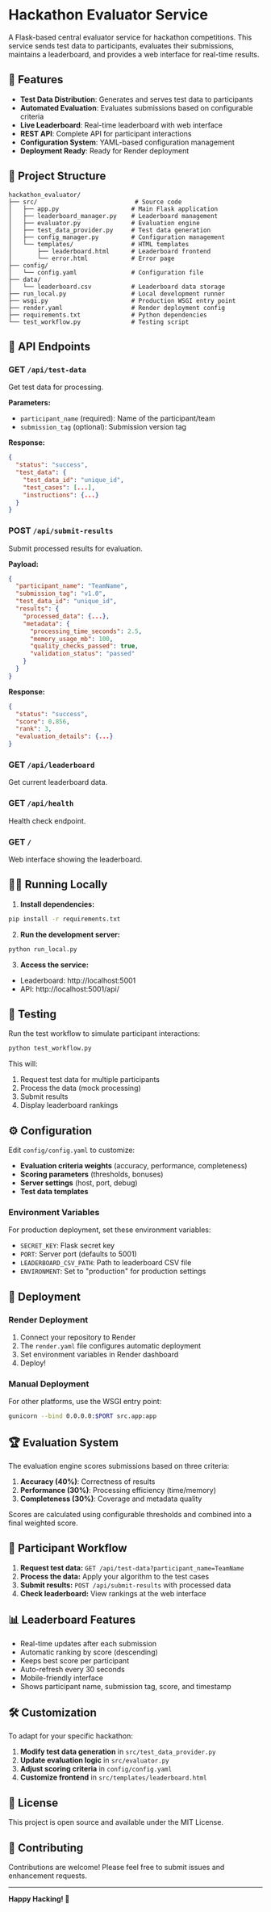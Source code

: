 # Hackathon Evaluator Service

A Flask-based central evaluator service for hackathon competitions. This service sends test data to participants, evaluates their submissions, maintains a leaderboard, and provides a web interface for real-time results.

## 🚀 Features

- **Test Data Distribution**: Generates and serves test data to participants
- **Automated Evaluation**: Evaluates submissions based on configurable criteria
- **Live Leaderboard**: Real-time leaderboard with web interface
- **REST API**: Complete API for participant interactions
- **Configuration System**: YAML-based configuration management
- **Deployment Ready**: Ready for Render deployment

## 📁 Project Structure

```
hackathon_evaluator/
├── src/                           # Source code
│   ├── app.py                    # Main Flask application
│   ├── leaderboard_manager.py    # Leaderboard management
│   ├── evaluator.py              # Evaluation engine
│   ├── test_data_provider.py     # Test data generation
│   ├── config_manager.py         # Configuration management
│   └── templates/                # HTML templates
│       ├── leaderboard.html      # Leaderboard frontend
│       └── error.html            # Error page
├── config/
│   └── config.yaml               # Configuration file
├── data/
│   └── leaderboard.csv           # Leaderboard data storage
├── run_local.py                  # Local development runner
├── wsgi.py                       # Production WSGI entry point
├── render.yaml                   # Render deployment config
├── requirements.txt              # Python dependencies
└── test_workflow.py              # Testing script
```

## 🔧 API Endpoints

### GET `/api/test-data`
Get test data for processing.

**Parameters:**
- `participant_name` (required): Name of the participant/team
- `submission_tag` (optional): Submission version tag

**Response:**
```json
{
  "status": "success",
  "test_data": {
    "test_data_id": "unique_id",
    "test_cases": [...],
    "instructions": {...}
  }
}
```

### POST `/api/submit-results`
Submit processed results for evaluation.

**Payload:**
```json
{
  "participant_name": "TeamName",
  "submission_tag": "v1.0",
  "test_data_id": "unique_id",
  "results": {
    "processed_data": {...},
    "metadata": {
      "processing_time_seconds": 2.5,
      "memory_usage_mb": 100,
      "quality_checks_passed": true,
      "validation_status": "passed"
    }
  }
}
```

**Response:**
```json
{
  "status": "success",
  "score": 0.856,
  "rank": 3,
  "evaluation_details": {...}
}
```

### GET `/api/leaderboard`
Get current leaderboard data.

### GET `/api/health`
Health check endpoint.

### GET `/`
Web interface showing the leaderboard.

## 🏃‍♂️ Running Locally

1. **Install dependencies:**
```bash
pip install -r requirements.txt
```

2. **Run the development server:**
```bash
python run_local.py
```

3. **Access the service:**
- Leaderboard: http://localhost:5001
- API: http://localhost:5001/api/

## 🧪 Testing

Run the test workflow to simulate participant interactions:

```bash
python test_workflow.py
```

This will:
1. Request test data for multiple participants
2. Process the data (mock processing)
3. Submit results
4. Display leaderboard rankings

## ⚙️ Configuration

Edit `config/config.yaml` to customize:

- **Evaluation criteria weights** (accuracy, performance, completeness)
- **Scoring parameters** (thresholds, bonuses)
- **Server settings** (host, port, debug)
- **Test data templates**

### Environment Variables

For production deployment, set these environment variables:
- `SECRET_KEY`: Flask secret key
- `PORT`: Server port (defaults to 5001)
- `LEADERBOARD_CSV_PATH`: Path to leaderboard CSV file
- `ENVIRONMENT`: Set to "production" for production settings

## 🚀 Deployment

### Render Deployment

1. Connect your repository to Render
2. The `render.yaml` file configures automatic deployment
3. Set environment variables in Render dashboard
4. Deploy!

### Manual Deployment

For other platforms, use the WSGI entry point:

```bash
gunicorn --bind 0.0.0.0:$PORT src.app:app
```

## 🏆 Evaluation System

The evaluation engine scores submissions based on three criteria:

1. **Accuracy (40%)**: Correctness of results
2. **Performance (30%)**: Processing efficiency (time/memory)
3. **Completeness (30%)**: Coverage and metadata quality

Scores are calculated using configurable thresholds and combined into a final weighted score.

## 🔄 Participant Workflow

1. **Request test data:** `GET /api/test-data?participant_name=TeamName`
2. **Process the data:** Apply your algorithm to the test cases
3. **Submit results:** `POST /api/submit-results` with processed data
4. **Check leaderboard:** View rankings at the web interface

## 📊 Leaderboard Features

- Real-time updates after each submission
- Automatic ranking by score (descending)
- Keeps best score per participant
- Auto-refresh every 30 seconds
- Mobile-friendly interface
- Shows participant name, submission tag, score, and timestamp

## 🛠️ Customization

To adapt for your specific hackathon:

1. **Modify test data generation** in `src/test_data_provider.py`
2. **Update evaluation logic** in `src/evaluator.py`
3. **Adjust scoring criteria** in `config/config.yaml`
4. **Customize frontend** in `src/templates/leaderboard.html`

## 📝 License

This project is open source and available under the MIT License.

## 🤝 Contributing

Contributions are welcome! Please feel free to submit issues and enhancement requests.

---

**Happy Hacking! 🎉**